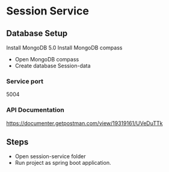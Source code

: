 # Session Service 

## Database Setup 

Install MongoDB 5.0
Install MongoDB compass

- Open MongoDB compass
- Create database Session-data

### Service port 

5004

### API Documentation

https://documenter.getpostman.com/view/19319161/UVeDuTTk

## Steps

* Open session-service folder
* Run project as spring boot application.



